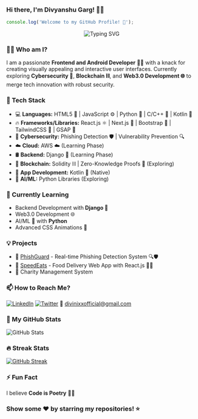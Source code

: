 ### Hi there, I'm Divyanshu Garg! 👋✨

```javascript
console.log('Welcome to my GitHub Profile! 🚀');
```

<p align="center">
  <img src="https://readme-typing-svg.herokuapp.com?font=Fira+Code&size=22&pause=1000&color=00FF00&width=435&lines=Divyanshu+Garg;Frontend+%26+Android+Developer;Cybersecurity+Enthusiast;Web3.0+Explorer;Blockchain+Learner" alt="Typing SVG" />
</p>

### 🧑‍💻 Who am I?
I am a passionate **Frontend and Android Developer** 📱🎨 with a knack for creating visually appealing and interactive user interfaces. Currently exploring **Cybersecurity 🔐**, **Blockchain ⛓️**, and **Web3.0 Development 🌐** to merge tech innovation with robust security.

### 🚀 Tech Stack
- 💻 **Languages:** HTML5 🧾 | JavaScript ⚙️ | Python 🐍 | C/C++ 💪 | Kotlin 📱
- 🔥 **Frameworks/Libraries:** React.js ⚛️ | Next.js 💪 | Bootstrap 🎯 | TailwindCSS 💪 | GSAP 🎥
- 🔑 **Cybersecurity:** Phishing Detection 🛡️ | Vulnerability Prevention 🔍
- ☁️ **Cloud:** AWS ☁️ (Learning Phase)
- 🛢️ **Backend:** Django 🐍 (Learning Phase)
- 🔗 **Blockchain:** Solidity ⛓️ | Zero-Knowledge Proofs 🔐 (Exploring)
- 📱 **App Development:** Kotlin 📱 (Native)
- 🤖 **AI/ML:** Python Libraries (Exploring)

### 🌱 Currently Learning
- Backend Development with **Django 🐍**
- Web3.0 Development 🌐
- AI/ML 🤖 with **Python**
- Advanced CSS Animations 🎥

### 💡 Projects
- 🔗 [PhishGuard](https://github.com/divinixx/PhishGuard) - Real-time Phishing Detection System 🔍🛡️
- 🍔 [SpeedEats](https://github.com/divinixx/SpeedEats) - Food Delivery Web App with React.js 🍕🚚
- 💪 Charity Management System

### 📫 How to Reach Me?
[![LinkedIn](https://img.shields.io/badge/LinkedIn-00FF00?style=for-the-badge&logo=linkedin)](https://www.linkedin.com/in/divyanshu-garg-111) 
[![Twitter](https://img.shields.io/badge/Twitter-00FF00?style=for-the-badge&logo=twitter)](https://twitter.com/divinixx) 
📧 divinixxofficial@gmail.com

### 🎯 My GitHub Stats
![GitHub Stats](https://github-readme-stats.vercel.app/api?username=divinixx&show_icons=true&theme=green-dark)

### 🔥 Streak Stats
[![GitHub Streak](https://github-readme-streak-stats.herokuapp.com?user=divinixx&theme=green_nur&date_format=M%20j%5B%2C%20Y%5D)](https://git.io/streak-stats)

### ⚡ Fun Fact
I believe **Code is Poetry** 📝✨

### Show some ❤️ by starring my repositories! ⭐
